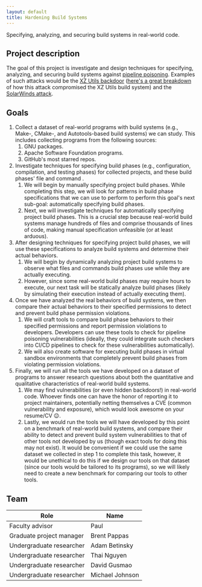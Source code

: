 ```yaml
---
layout: default
title: Hardening Build Systems
---
```


Specifying, analyzing, and securing build systems in real-world code.

## Project description

The goal of this project is investigate and design techniques for specifying,
analyzing, and securing build systems against [pipeline
poisoning](https://www.paloaltonetworks.com/cyberpedia/poisoned-pipeline-execution-cicd-sec4).
Examples of such attacks would be the [XZ Utils
backdoor](https://en.wikipedia.org/wiki/XZ_Utils_backdoor) ([here's a great
breakdown](https://research.swtch.com/xz-timeline) of how this attack
compromised the XZ Utils build system) and the [SolarWinds
attack](https://www.fortinet.com/resources/cyberglossary/solarwinds-cyber-attack).

## Goals

1. Collect a dataset of real-world programs with build systems (e.g., Make-,
   CMake-, and Autotools-based build systems) we can study. This includes
   collecting programs from the following sources:
   1. GNU packages.
   2. Apache Software Foundation programs.
   3. GitHub's most starred repos.
2. Investigate techniques for specifying build phases (e.g., configuration,
   compilation, and testing phases) for collected projects, and these build
   phases' file and command .
   1. We will begin by manually specifying project build phases. While
      completing this step, we will look for patterns in build phase
      specifications that we can use to perform to perform this goal's next
      sub-goal: automatically specifying build phases.
   2. Next, we will investigate techniques for automatically specifying project
      build phases. This is a crucial step because real-world build systems
      manage hundreds of files and comprise thousands of lines of code, making
      manual specification unfeasible (or at least arduous).
3. After designing techniques for specifying project build phases, we will use
   these specifications to analyze build systems and determine their actual
   behaviors.
   1. We will begin by dynamically analyzing project build systems to observe
      what files and commands build phases use while they are actually
      executing.
   2. However, since some real-world build phases may require hours to execute,
      our next task will be statically analyze build phases (likely by
      simulating their execution instead of actually executing them).
4. Once we have analyzed the real behaviors of build systems, we then compare
   their actual behaviors to their specified permissions to detect and prevent
   build phase permission violations.
   1. We will craft tools to compare build phase behaviors to their specified
      permissions and report permission violations to developers. Developers
      can use these tools to check for pipeline poisoning vulnerabilities
      (ideally, they could integrate such checkers into CI/CD pipelines to
      check for these vulnerabilities automatically).
   2. We will also create software for executing build phases in virtual
      sandbox environments that completely prevent build phases from violating
      permission violations.
5. Finally, we will run all the tools we have developed on a dataset of
   programs to answer research questions about both the quantitative and
   qualitative characteristics of real-world build systems.
   1. We may find vulnerabilities (or even hidden backdoors!) in real-world
      code. Whoever finds one can have the honor of reporting it to project
      maintainers, potentially netting themselves a CVE (common vulnerability
      and exposure), which would look awesome on your resume/CV :wink:.
   2. Lastly, we would run the tools we will have developed by this point on a
      benchmark of real-world build systems, and compare their ability to
      detect and prevent build system vulnerabilities to that of other tools
      not developed by us (though exact tools for doing this may not exist). It
      would be convenient if we could use the same dataset we collected in step
      1 to complete this task, however, it would be unethical to do this if we
      design our tools on that dataset (since our tools would be tailored to
      its programs), so we will likely need to create a new benchmark for
      comparing our tools to other tools.

## Team

| Role                     | Name            |
| ------------------------ | --------------- |
| Faculty advisor          | Paul            |
| Graduate project manager | Brent Pappas    |
| Undergraduate researcher | Adam Betinsky   |
| Undergraduate researcher | Thai Nguyen     |
| Undergraduate researcher | David Gusmao    |
| Undergraduate researcher | Michael Johnson |
